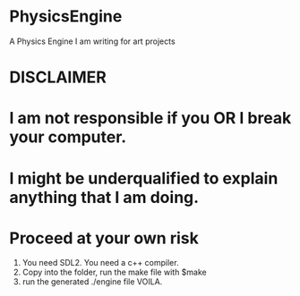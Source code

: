 # PhysicsEngine
A Physics Engine I am writing for art projects


# DISCLAIMER
# I am not responsible if you OR I break your computer.
# I might be underqualified to explain anything that I am doing.
# Proceed at your own risk

1. You need SDL2. You need a c++ compiler.
2. Copy into the folder, run the make file with $make
3. run the generated ./engine file
VOILA.

